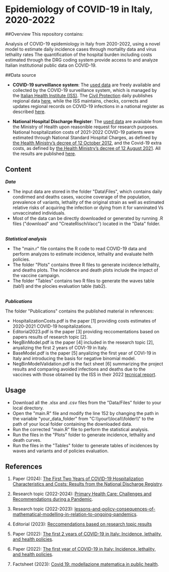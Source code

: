 # Epidemiology of COVID-19 in Italy, 2020-2022
##Overview
This repository contains:

Analysis of COVID-19 epidemiology in Italy from 2020-2022, using a novel model to estimate daily incidence cases through mortality data and virus lethality rates
The quantification of the hospital burden including costs estimated through the DRG coding system
provide access to and analyze Italian institutional public data on COVID-19. 

##Data source
- **COVID-19 surveillance system**: The [used data](https://github.com/floatingpurr/covid-19_sorveglianza_integrata_italia/tree/main/data/2023-09-27) are freely available and collected by the COVID-19 surveillance system, which is managed by the [Italian Health Institute (ISS)](https://www.iss.it/). The [Civil Protection](https://emergenze.protezionecivile.gov.it/it/) daily publishes regional data [here](https://github.com/pcm-dpc/COVID-19), while the ISS maintains, checks, corrects and updates regional records on COVID-19 infections in a national register as described [here](https://www.epicentro.iss.it/coronavirus/sars-cov-2-sorveglianza).

- **National Hospital Discharge Register**: The [used data](https://www.salute.gov.it/portale/assistenzaOspedaliera/dettaglioContenutiAssistenzaOspedaliera.jsp?lingua=italiano&id=1232&area=ricoveriOspedalieri&menu=rilevazione) are available from the Ministry of Health upon reasonible request for research purposes. National hospitalization costs of 2021-2022 COVID-19 patients were estimated through National Standard Hospital Charges, as defined by [the Health Ministry’s decree of 12 October 2012](https://www.gazzettaufficiale.it/eli/id/2013/01/28/13A00528/sg), and the Covid-19 extra costs, as defined by [the Health Ministry’s decree of 12 August 2021](https://www.gazzettaufficiale.it/eli/id/2021/11/19/21A06765/sg).
All the results are published [here](https://www.mdpi.com/2227-9032/12/10/958).


## Content

***Data***
- The input data are stored in the folder "Data\Files", which contains daily condirmed and deaths cases, vaccine coverage of the population, prevalence of variants, lethality of the original strain as well as estimated relative risks of acquiring the infection or dying from it for vanninated Vs unvaccinated individuals.
- Most of the data can be directly downloaded or generated by running .R files ("download" and "CreateRischiVacc") located in the "Data" folder. 


\
***Statistical analysis*** 
- The "main.r" file contains the R code to read COVID-19 data and perform analyzes to estimate incidence, lethality and evaluate helth policies.
- The folder "Plots" contains three R files to generate  incidence lethality, and deaths plots. The incidence and death plots include the impact of the vaccine campaign.
- The folder "Tables" contains two R files to generate the waves table (tab1) and the plocies evaluation table (tab2).


\
***Publications*** 

The folder "Publications" contains the published material in references:
- HospitalizationCosts.pdf is the paper [1] providing costs estimates of 2020-2021 COVID-19 hospitalizations.
- Editorial2023.pdf is the paper [3] providing reccomentations based on papers results of research topic [2].
- NegBinModel.pdf is the paper [4] included in the research topic [2], anyalizing the first 2 years of COVI-19 in Italy.
- BaseModel.pdf is the paper [5] anyalizing the first year of COVI-19 in Italy and introducing the basis for negative binomial model.
- NegBinModelValidation.pdf is the fact sheet [6] summarizing the project results and comparing avoided infections and deaths due to the vaccines with those obtained by the ISS in their 2022 [tecnical report](https://www.iss.it/documents/20126/6703853/NT_Eventi+evitati+COVID19_LAST.pdf/a140e155-bd62-adcd-1b29-d1be3464ed48?t=1649832260103).


## Usage
- Download all the .xlsx and .csv files from the "Data/Files" folder to your local directory.
- Open the "main.R" file and modify the line 152 by changing the path in the variable "your_data_folder" from "C:\\\your\\\local\\\folder\\\\" to the path of your local folder containing the downloaded data.
- Run the corrected "main.R" file to perform the statistical analysis.
- Run the files in the "Plots" folder to generate incidence, lethality and death curves.
- Run the files in the "Tables" folder to generate tables of incidences by waves and variants and of policies evaluation.



## References
   
1. Paper (2024): [The First Two Years of COVID-19 Hospitalization Characteristics and Costs: Results from the National Discharge Registry](https://www.mdpi.com/2227-9032/12/10/958).

2. Research topic (2022-2024): [Primary Health Care: Challenges and Recommendations during a Pandemic](https://www.mdpi.com/journal/healthcare/special_issues/Primary_Health_Care_Pandemic).

3. Research topic (2022-2023): [lessons-and-policy-consequences-of-mathematical-modelling-in-relation-to-ongoing-pandemics](https://www.frontiersin.org/research-topics/42790/lessons-and-policy-consequences-of-mathematical-modelling-in-relation-to-ongoing-pandemics).

4. Editorial (2023): [Reccomendations based on research topic results](https://www.frontiersin.org/articles/10.3389/fpubh.2023.1281493/full)

5. Paper (2022): [The first 2 years of COVID-19 in Italy: Incidence, lethality, and health policies](https://www.frontiersin.org/articles/10.3389/fpubh.2022.986743/full).
   
6. Paper (2022): [The first year of COVID-19 in Italy: Incidence, lethality, and health policies](https://journals.sagepub.com/doi/10.4081/jphr.2021.2201).
  
7. Factsheet (2023): [Covid 19: modellazione matematica in public health](https://redazionelive.inail.it/cs/internet/comunicazione/pubblicazioni/catalogo-generale/pubbl-covid19-modellazione-matematica-public-health.html).

